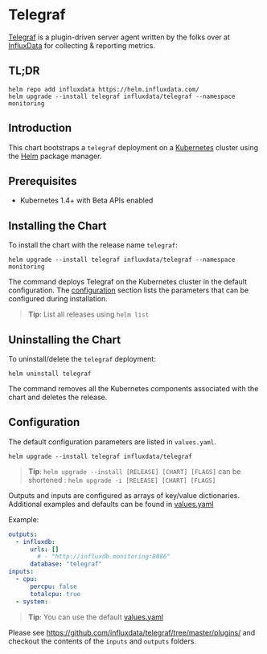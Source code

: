 # Telegraf

[Telegraf](https://github.com/influxdata/telegraf) is a plugin-driven server agent written by the folks over at [InfluxData](https://influxdata.com) for collecting & reporting metrics.

## TL;DR

```console
helm repo add influxdata https://helm.influxdata.com/
helm upgrade --install telegraf influxdata/telegraf --namespace monitoring
```

## Introduction

This chart bootstraps a `telegraf` deployment on a [Kubernetes](http://kubernetes.io) cluster using the [Helm](https://helm.sh) package manager.

## Prerequisites

- Kubernetes 1.4+ with Beta APIs enabled

## Installing the Chart

To install the chart with the release name `telegraf`:

```console
helm upgrade --install telegraf influxdata/telegraf --namespace monitoring
```

The command deploys Telegraf on the Kubernetes cluster in the default configuration. The [configuration](#configuration) section lists the parameters that can be configured during installation.

> **Tip**: List all releases using `helm list`

## Uninstalling the Chart

To uninstall/delete the `telegraf` deployment:

```console
helm uninstall telegraf
```

The command removes all the Kubernetes components associated with the chart and deletes the release.

## Configuration

The default configuration parameters are listed in `values.yaml`.

```console
helm upgrade --install telegraf influxdata/telegraf
```

> **Tip**: `helm upgrade --install [RELEASE] [CHART] [FLAGS]` can be shortened : `helm upgrade -i [RELEASE] [CHART] [FLAGS]`

Outputs and inputs are configured as arrays of key/value dictionaries. Additional examples and defaults can be found in [values.yaml](values.yaml)

Example:

```yaml
outputs:
  - influxdb:
      urls: []
        # - "http://influxdb.monitoring:8086"
      database: "telegraf"
inputs:
  - cpu:
      percpu: false
      totalcpu: true
  - system:
```

> **Tip**: You can use the default [values.yaml](values.yaml)

Please see https://github.com/influxdata/telegraf/tree/master/plugins/ and checkout the contents of the `inputs` and `outputs` folders.
